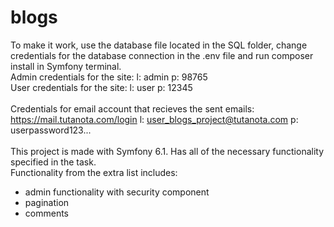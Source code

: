 # blogs
To make it work, use the database file located in the SQL folder, change credentials for the database connection in the .env file and run composer install in Symfony terminal.<br>
Admin credentials for the site: l: admin p: 98765<br>
User credentials  for the site: l: user p: 12345<br>
<br>
Credentials for email account that recieves the sent emails: https://mail.tutanota.com/login l: user_blogs_project@tutanota.com p: userpassword123... <br>
<br>
This project is made with Symfony 6.1. Has all of the necessary functionality specified in the task.<br>
Functionality from the extra list includes: <br>
<ul>
 <li>admin functionality with security component<br></li>
 <li>pagination<br></li>
 <li>comments<br></li>
</ul>

